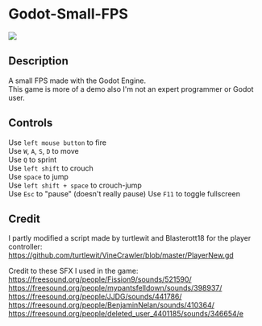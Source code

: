 # Godot-Small-FPS

![](https://i.imgur.com/2jqKUjU.png)

## Description
A small FPS made with the Godot Engine.<br />
This game is more of a demo also I'm not an expert programmer or Godot user.

## Controls
Use `left mouse button` to fire<br />
Use `W`, `A`, `S`, `D` to move<br />
Use `Q` to sprint<br />
Use `left shift` to crouch<br />
Use `space` to jump<br />
Use `left shift + space` to crouch-jump<br />
Use `Esc` to "pause" (doesn't really pause)
Use `F11` to toggle fullscreen

## Credit
I partly modified a script made by turtlewit and Blasterott18 for the player controller:<br />
https://github.com/turtlewit/VineCrawler/blob/master/PlayerNew.gd

Credit to these SFX I used in the game:<br />
https://freesound.org/people/Fission9/sounds/521590/<br />
https://freesound.org/people/mypantsfelldown/sounds/398937/<br />
https://freesound.org/people/JJDG/sounds/441786/<br />
https://freesound.org/people/BenjaminNelan/sounds/410364/<br />
https://freesound.org/people/deleted_user_4401185/sounds/346654/e
